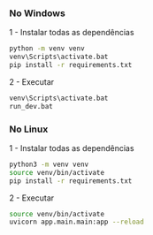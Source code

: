 
### No Windows
1 - Instalar todas as dependências
```bash
python -m venv venv
venv\Scripts\activate.bat
pip install -r requirements.txt
```

2 - Executar
```bash
venv\Scripts\activate.bat
run_dev.bat
```

### No Linux
1 - Instalar todas as dependências
```bash
python3 -m venv venv
source venv/bin/activate
pip install -r requirements.txt
```

2 - Executar
```bash
source venv/bin/activate
uvicorn app.main.main:app --reload
```
